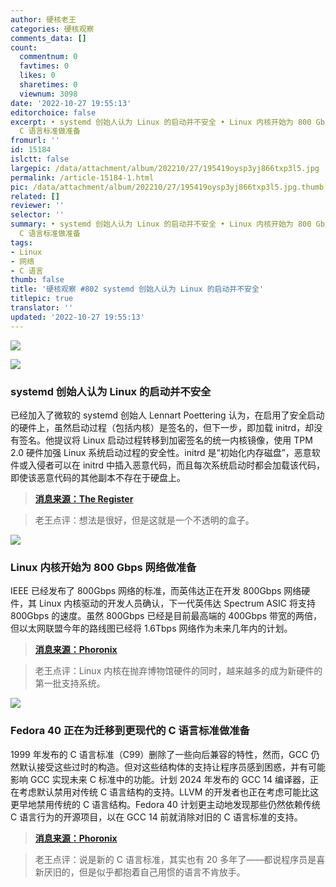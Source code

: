 ```yaml
---
author: 硬核老王
categories: 硬核观察
comments_data: []
count:
  commentnum: 0
  favtimes: 0
  likes: 0
  sharetimes: 0
  viewnum: 3098
date: '2022-10-27 19:55:13'
editorchoice: false
excerpt: • systemd 创始人认为 Linux 的启动并不安全 • Linux 内核开始为 800 Gbps 网络做准备 • Fedora 40 正在为迁移到更现代的
  C 语言标准做准备
fromurl: ''
id: 15184
islctt: false
largepic: /data/attachment/album/202210/27/195419oysp3yj866txp3l5.jpg
permalink: /article-15184-1.html
pic: /data/attachment/album/202210/27/195419oysp3yj866txp3l5.jpg.thumb.jpg
related: []
reviewer: ''
selector: ''
summary: • systemd 创始人认为 Linux 的启动并不安全 • Linux 内核开始为 800 Gbps 网络做准备 • Fedora 40 正在为迁移到更现代的
  C 语言标准做准备
tags:
- Linux
- 网络
- C 语言
thumb: false
title: '硬核观察 #802 systemd 创始人认为 Linux 的启动并不安全'
titlepic: true
translator: ''
updated: '2022-10-27 19:55:13'
---
```


![](/data/attachment/album/202210/27/195419oysp3yj866txp3l5.jpg)


![](/data/attachment/album/202210/27/195427dlmo7xbbxz44if4b.jpg)


### systemd 创始人认为 Linux 的启动并不安全


已经加入了微软的 systemd 创始人 Lennart Poettering 认为，在启用了安全启动的硬件上，虽然启动过程（包括内核）是签名的，但下一步，即加载 initrd，却没有签名。他提议将 Linux 启动过程转移到加密签名的统一内核镜像，使用 TPM 2.0 硬件加强 Linux 系统启动过程的安全性。initrd 是“初始化内存磁盘”，恶意软件或入侵者可以在 initrd 中插入恶意代码，而且每次系统启动时都会加载该代码，即使该恶意代码的其他副本不存在于硬盘上。



> 
> **[消息来源：The Register](https://www.theregister.com/2022/10/26/tightening_linux_boot_process_microsoft_poettering/)**
> 
> 
> 



> 
> 老王点评：想法是很好，但是这就是一个不透明的盒子。
> 
> 
> 


![](/data/attachment/album/202210/27/195437k9yax56731y5aa4y.jpg)


### Linux 内核开始为 800 Gbps 网络做准备


IEEE 已经发布了 800Gbps 网络的标准，而英伟达正在开发 800Gbps 网络硬件，其 Linux 内核驱动的开发人员确认，下一代英伟达 Spectrum ASIC 将支持 800Gbps 的速度。虽然 800Gbps 已经是目前最高端的 400Gbps 带宽的两倍，但以太网联盟今年的路线图已经将 1.6Tbps 网络作为未来几年内的计划。



> 
> **[消息来源：Phoronix](https://www.phoronix.com/news/Linux-6.2-800-Gbps-Networking)**
> 
> 
> 



> 
> 老王点评：Linux 内核在抛弃博物馆硬件的同时，越来越多的成为新硬件的第一批支持系统。
> 
> 
> 


![](/data/attachment/album/202210/27/195450kb11mii9sqpz6519.jpg)


### Fedora 40 正在为迁移到更现代的 C 语言标准做准备


1999 年发布的 C 语言标准（C99）删除了一些向后兼容的特性，然而，GCC 仍然默认接受这些过时的构造。但对这些结构体的支持让程序员感到困惑，并有可能影响 GCC 实现未来 C 标准中的功能。计划 2024 年发布的 GCC 14 编译器，正在考虑默认禁用对传统 C 语言结构的支持。LLVM 的开发者也正在考虑可能比这更早地禁用传统的 C 语言结构。Fedora 40 计划更主动地发现那些仍然依赖传统 C 语言行为的开源项目，以在 GCC 14 前就消除对旧的 C 语言标准的支持。



> 
> **[消息来源：Phoronix](https://www.phoronix.com/news/Fedora-40-Proposal-Modern-C)**
> 
> 
> 



> 
> 老王点评：说是新的 C 语言标准，其实也有 20 多年了——都说程序员是喜新厌旧的，但是似乎都抱着自己用惯的语言不肯放手。
> 
> 
>